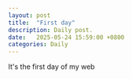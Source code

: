 ```yaml
---
layout: post
title:  "First day"
description: Daily post.
date:   2025-05-24 15:59:00 +0800
categories: Daily
---
```

It's the first day of my web









